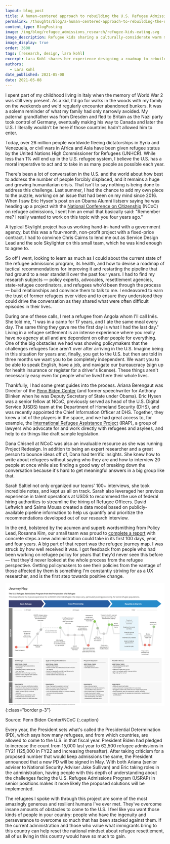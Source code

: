 ```yaml
---
layout: blog_post
title: A human-centered approach to rebuilding the U.S. Refugee Admission Program
permalink: /thoughts/blog/a-human-centered-approach-to-rebuilding-the-us-refugee-admission-program
content_type: BlogPosting
image: /img/blog/refugee_admissions_research/refugee-kids-eating.svg
image_description: Refugee kids sharing a culturally-considerate warm meal upon arrival in the U.S.
image_display: true
order: 3600
tags: [research, design, lara kohl]
excerpt: Lara Kohl shares her experience designing a roadmap to rebuild the U.S. Refugee Admission Program, as part of a project with the National Conference on Citizenship.
authors:
  - Lara Kohl
date_published: 2021-05-08
date: 2021-05-08
---
```

I spent part of my childhood living in Italy when the memory of World War 2 was still very present. As a kid, I'd go for walks in the woods with my family on the weekends and we'd regularly encounter abandoned bunkers. It was a solemn reminder of what my family had only narrowly avoided. My paternal grandfather was from Dresden and fled to Britain as the Nazi party took control of Germany, eventually making his way to Canada and later the U.S. I literally wouldn't be here if those countries hadn't allowed him to enter.

Today, over 26 million people worldwide fleeing dictatorships in Syria and Venezuela, or civil wars in Africa and Asia have been given refugee status by the United Nations High Commissioner for Refugees (UNHCR).  While less than 1% will end up in the U.S. refugee system, I believe the U.S. has a moral imperative to act and to take in as many people as possible each year.

There's been a lot of conversation in the U.S. and the world about how best to address the number of people forcibly displaced, and it remains a huge and growing humanitarian crisis.  That isn't to say nothing is being done to address this challenge. Last summer, I had the chance to add my own piece to the puzzle, working on an issue that had been on my mind since 2016. When I saw Eric Hysen's post on an Obama Alumni listserv saying he was heading up a project with the [National Conference on Citizenship](https://ncoc.org/) (NCoC) on refugee admissions, I sent him an email that basically said: "Remember me? I really wanted to work on this topic with you four years ago."

A typical Skylight project has us working hand-in-hand with a government agency, but this was a four-month, non-profit project with a fixed-price contract. I had to convince Chris Cairns to lend me out as Service Design Lead and the sole Skylighter on this small team, which he was kind enough to agree to.

So off I went, looking to learn as much as I could about the current state of the refugee admissions program, its health, and how to devise a roadmap of tactical recommendations for improving it and restarting the pipeline that had ground to a near standstill over the past four years. I had to find my research subjects — policy experts, advocates,  resettlement agencies, state-refugee coordinators, and refugees who'd been through the process — build relationships and convince them to talk to me. I endeavored to earn the trust of former refugees over video and to ensure they understood they could drive the conversation as they shared what were often difficult episodes in their lives.

During one of these calls, I met a refugee from Angola whom I'll call Inês. She told me, "I was in a camp for 17 years, and I ate the same meal every day. The same thing they gave me the first day is what I had the last day." Living in a refugee settlement is an intense experience where you really have no agency at all and are dependent on other people for everything. One of the big obstacles we had was showing policymakers that the challenges refugees face aren't over after arriving in the U.S. Imagine being in this situation for years and, finally, you get to the U.S. but then are told in three months we want you to be completely independent. We want you to be able to speak English, have a job, and navigate our bureaucracy (sign up for health insurance or register for a driver's license). These things aren't necessarily easy even for people who've lived here their whole lives.

Thankfully, I had some great guides into the process. Ariana Berengaut was Director of the [Penn Biden Center](https://global.upenn.edu/penn-biden-center) (and former speechwriter for Anthony Blinken when he was Deputy Secretary of State under Obama). Eric Hysen was a senior fellow at NCoC, previously served as head of the U.S. Digital Service (USDS) team at the Department of Homeland Security (DHS), and was recently appointed the Chief Information Officer at DHS. Together, they knew a lot of the players in the space, and we had great access to, for example, the [International Refugee Assistance Project](https://refugeerights.org/) (IRAP), a group of lawyers who advocate for and work directly with refugees and asylees, and help to do things like draft sample legislation.

Dana Chisnell at NCoC was also an invaluable resource as she was running Project Redesign. In addition to being an expert researcher and a great person to bounce ideas off of, Dana had terrific insights. She knew how to write about refugees without saying who they are and how to interview 20 people at once while also finding a good way of breaking down the conversation because it's hard to get meaningful answers in a big group like that.

Sarah Saltiel not only organized our teams' 100+ interviews, she took incredible notes, and kept us all on track. Sarah also leveraged her previous experience in talent operations at USDS to recommend the use of federal hiring authorities to streamline the hiring of Refugee Officers. David Leftwich and Salma Mousa created a data model based on publicly-available pipeline information to help us quantify and prioritize the recommendations developed out of our research interview.

In the end, bolstered by the acumen and superb wordsmithing from Policy Lead, Rosanna Kim, our small team was proud to [complete a report](https://www.ncoc.org/wp-content/uploads/2020/10/Final-Report-A-Roadmap-to-Rebuilding-USRAP.pdf) with concrete steps a new administration could take in its first 100 days, year, and four years. A big part of that report was the refugee journey map. I was struck by how well received it was. I got feedback from people who had been working on refugee policy for years that they'd never seen this before — that they'd never looked at the whole process from the refugee perspective. Getting policymakers to see their policies from the vantage of those affected by them is something I'm constantly striving for as a UX researcher, and is the first step towards positive change.

![A journey map of the refugee admission experience.](/img/blog/refugee_admissions_research/refugee-admission-journey-map.png)
{:class="border p-3"}

Source: Penn Biden Center/NCoC
{:.caption}

Every year, the President sets what's called the Presidential Determination (PD), which says how many refugees, and from which countries, are allowed to come to the U.S. in that fiscal year. President Biden had pledged to increase the count from 15,000 last year to 62,500 refugee admissions in FY21 (125,000 in FY22 and increasing thereafter). After taking criticism for a proposed number that would keep admissions the same, the President announced that a new PD will be signed in May. With both Ariana (senior adviser to National Security Adviser Jake Sullivan) and Eric taking roles in the administration, having people with this depth of understanding about the challenges facing the U.S. Refugee Admissions Program (USRAP) in senior positions makes it more likely the proposed solutions will be implemented.

The refugees I spoke with through this project are some of the most amazingly generous and resilient humans I've ever met. They've overcome insane amounts of obstacles to come to the U.S. I feel like you want those kinds of people in your country: people who have the ingenuity and perseverance to overcome so much that has been stacked against them. If the current administration and those who value what immigrants bring to this country can help reset the national mindset about refugee resettlement, all of us living in this country would have so much to gain.
